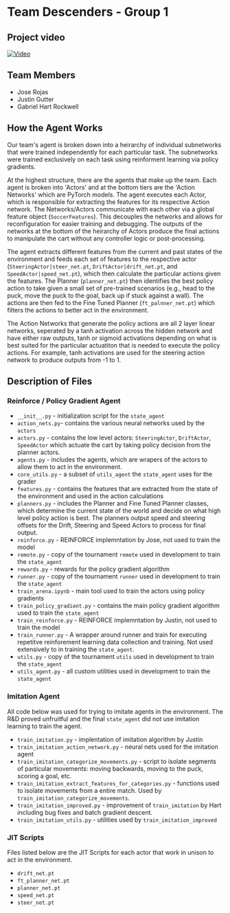 # Team Descenders - Group 1

## Project video

[![Video](https://img.youtube.com/vi/3tdx-DMNszU/maxresdefault.jpg)](https://www.youtube.com/watch?v=3tdx-DMNszU)
## Team Members

- Jose Rojas
- Justin Gutter
- Gabriel Hart Rockwell

## How the Agent Works

Our team's agent is broken down into a heirarchy of individual subnetworks that were trained independently for each particular task. The subnetworks were trained exclusively on each task using reinforment learning via policy gradients.

At the highest structure, there are the agents that make up the team. Each agent is broken into 'Actors' and at the bottom tiers are the 'Action Networks' which are PyTorch models. The agent executes each Actor, which is responsible for extracting the features for its respective Action network. The Networks/Actors communicate with each other via a global feature object (`SoccerFeatures`). This decouples the networks and allows for reconfiguration for easier training and debugging. The outputs of the networks at the bottom of the heirarchy of Actors produce the final actions to manipulate the cart without any controller logic or post-processing.

The agent extracts different features from the current and past states of the environment and feeds each set of features to the respective actor (`SteeringActor|steer_net.pt`, `DriftActor|drift_net.pt`, and `SpeedActor|speed_net.pt`), which then calculate the particular actions given the features. The Planner (`planner_net.pt`) then identifies the best policy action to take given a small set of pre-trained scenarios (e.g., head to the puck, move the puck to the goal, back up if stuck against a wall). The actions are then fed to the Fine Tuned Planner (`ft_palnner_net.pt`) which filters the actions to better act in the environment.

The Action Networks that generate the policy actions are all 2 layer linear networks, seperated by a tanh activation across the hidden network and have either raw outputs, tanh or sigmoid activations depending on what is best suited for the particular actuatiton that is needed to execute the policy actions. For example, tanh activations are used for the steering action network to produce outputs from -1 to 1.

## Description of Files

### Reinforce / Policy Gradient Agent
- `__init__.py` - initialization script for the `state_agent`
- `action_nets.py`- contains the various neural networks used by the `actors`
- `actors.py` - contains the low level actors: `SteeringActor`, `DriftActor`, `SpeedActor`
which actuate the cart by taking policy decision from the planner actors.
- `agents.py` - includes the agents, which are wrapers of the actors to allow them to act
in the environment.
- `core_utils.py` - a subset of `utils_agent` the `state_agent` uses for the grader
- `features.py` - contains the features that are extracted from the state of the 
environment and used in the action calculations
- `planners.py` - includes the Planner and Fine Tuned Planner classes, which determine
the current state of the world and decide on what high level policy action is best. The planners
output speed and steering offsets for the Drift, Steering and Speed Actors to process for final output.
- `reinforce.py` - REINFORCE implemntation by Jose, not used to train the model
- `remote.py` - copy of the tournament `remote` used in development to train the `state_agent`
- `rewards.py` - rewards for the policy gradient algorithm
- `runner.py` - copy of the tournament `runner` used in development to train the `state_agent`
- `train_arena.ipynb` - main tool used to train the actors using policy gradients
- `train_policy_gradient.py` - contains the main policy gradient algorithm used
to train the `state_agent`
- `train_reinforce.py` - REINFORCE implemntation by Justin, not used to train the model
- `train_runner.py` - A wrapper around runner and train for executing repetitve 
reinforement learning data collection and training. Not used extensively to 
in training the `state_agent`.
- `utils.py` - copy of the tournament `utils` used in development to train the `state_agent`
- `utils_agent.py` - all custom utilities used in development to train the `state_agent`

### Imitation Agent
All code below was used for trying to imitate agents in the environment. The
R&D proved unfruitful and the final `state_agent` did not use imitation learning
to train the agent.

- `train_imitation.py` - implentation of imitation algorithm by Justin
- `train_imitation_action_network.py` - neural nets used for the imitation agent
- `train_imitation_categorize_movements.py` - script to isolate segments of 
particular movements: moving backwards, moving to the puck, scoring a goal, etc.
- `train_imitation_extract_features_for_categories.py` - functions used to isolate
movements from a entire match. Used by `train_imitation_categorize_movements`.
- `train_imitation_improved.py` - improvement of `train_imitation` by Hart including bug fixes and batch gradient descent.
- `train_imitation_utils.py` - utilities used by `train_imitation_improved`

### JIT Scripts
Files listed below are the JIT Scripts for each actor that work in unison to act 
in the environment.

- `drift_net.pt`
- `ft_planner_net.pt`
- `planner_net.pt`
- `speed_net.pt`
- `steer_net.pt`